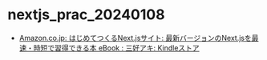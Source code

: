 # nextjs_prac_20240108

- [Amazon.co.jp: はじめてつくるNext.jsサイト: 最新バージョンのNext.jsを最速・時短で習得できる本 eBook : 三好アキ: Kindleストア](https://www.amazon.co.jp/dp/B0C7746ZC4)

